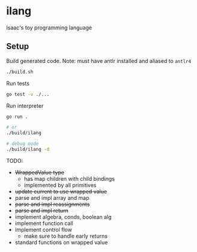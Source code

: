 # ilang

Isaac's toy programming language

## Setup

Build generated code. Note: must have antlr installed and aliased to `antlr4`

```bash
./build.sh
```

Run tests

```bash
go test -v ./...
```

Run interpreter

```bash
go run .

# or
./build/ilang

# debug mode
./build/ilang -d
```

TODO:
- ~~WrappedValue type~~
    - has map children with child bindings
    - implemented by all primitives
- ~~update current to use wrapped value~~
- parse and impl array and map
- ~~parse and impl reassignments~~
- ~~parse and impl return~~
- implement algebra, conds, boolean alg
- implement function call
- implement control flow
    - make sure to handle early returns
- standard functions on wrapped value
